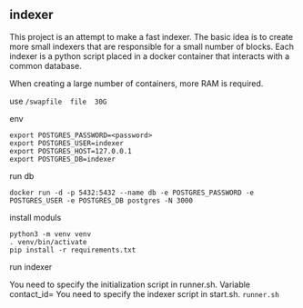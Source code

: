 ## indexer

This project is an attempt to make a fast indexer. The basic idea is to create more small indexers that are responsible for a small number of blocks. Each indexer is a python script placed in a docker container that interacts with a common database.

When creating a large number of containers, more RAM is required. 

use
`/swapfile  file  30G`

env
```
export POSTGRES_PASSWORD=<password>
export POSTGRES_USER=indexer
export POSTGRES_HOST=127.0.0.1
export POSTGRES_DB=indexer
```

run db
```
docker run -d -p 5432:5432 --name db -e POSTGRES_PASSWORD -e POSTGRES_USER -e POSTGRES_DB postgres -N 3000
```

install moduls 
```
python3 -m venv venv
. venv/bin/activate
pip install -r requirements.txt
```

run indexer

You need to specify the initialization script in runner.sh. Variable contact_id=
You need to specify the indexer script in start.sh.
`runner.sh`
